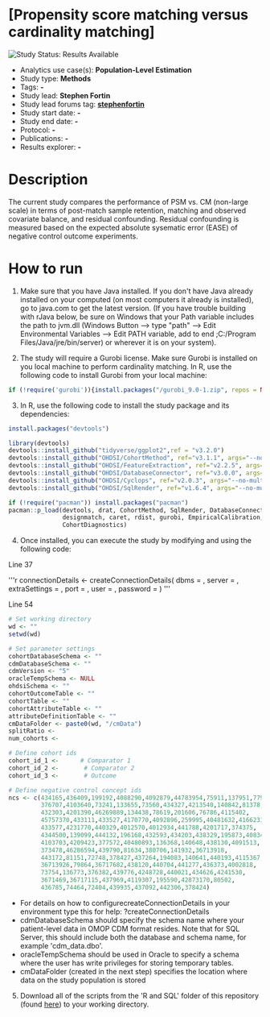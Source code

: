 [Propensity score matching versus cardinality matching]
=============

<img src="https://img.shields.io/badge/Study%20Status-Repo%20Created-lightgray.svg" alt="Study Status: Results Available">

- Analytics use case(s): **Population-Level Estimation**
- Study type: **Methods**
- Tags: **-**
- Study lead: **Stephen Fortin**
- Study lead forums tag: **[stephenfortin](https://forums.ohdsi.org/u/stephenfortin/)**
- Study start date: **-**
- Study end date: **-**
- Protocol: **-**
- Publications: **-**
- Results explorer: **-**

Description
==========

The current study compares the performance of PSM vs. CM (non-large scale) in terms of post-match sample retention, matching and observed covariate balance, and residual confounding. Residual confounding is measured based on the expected absolute sysematic error (EASE) of negative control outcome experiments. 

How to run
==========

1. Make sure that you have Java installed. If you don't have Java already installed on your computed (on most computers it already is installed), go to java.com to get the latest version. (If you have trouble building with rJava below, be sure on Windows that your Path variable includes the path to jvm.dll (Windows Button --> type "path" --> Edit Environmental Variables --> Edit PATH variable, add to end ;C:/Program Files/Java/jre/bin/server) or wherever it is on your system).

2. The study will require a Gurobi license. Make sure Gurobi is installed on you local machine to perform cardinality matching. In R, use the following code to install Gurobi from your local machine:

```r
if (!require('gurobi')){install.packages("/gurobi_9.0-1.zip", repos = NULL)} # Update gurobi version and file path as necesssary

```

3. In R, use the following code to install the study package and its dependencies:

```r
install.packages("devtools")

library(devtools)
devtools::install_github("tidyverse/ggplot2",ref = "v3.2.0")
devtools::install_github("OHDSI/CohortMethod", ref="v3.1.1", args="--no-multiarch")
devtools::install_github("OHDSI/FeatureExtraction", ref="v2.2.5", args="--no-multiarch")
devtools::install_github("OHDSI/DatabaseConnector", ref="v3.0.0", args="--no-multiarch")
devtools::install_github("OHDSI/Cyclops", ref="v2.0.3", args="--no-multiarch")
devtools::install_github("OHDSI/SqlRender", ref="v1.6.4", args="--no-multiarch")

if (!require("pacman")) install.packages("pacman")
pacman::p_load(devtools, drat, CohortMethod, SqlRender, DatabaseConnector, grid, reshape2, dplyr,
               designmatch, caret, rdist, gurobi, EmpiricalCalibration, caTools, openxlsx, MatchIt,
               CohortDiagnostics)
```
      
4. Once installed, you can execute the study by modifying and using the following code:

Line 37

'''r
connectionDetails <- createConnectionDetails(
  dbms = ,
  server = ,
  extraSettings = ,
  port = ,
  user = ,
  password = 
)
'''

Line 54

```r
# Set working directory
wd <- ""
setwd(wd)

# Set parameter settings
cohortDatabaseSchema <- ""  
cdmDatabaseSchema <- "" 
cdmVersion <- "5"
oracleTempSchema <- NULL
ohdsiSchema <- ""
cohortOutcomeTable <- ""
cohortTable <- ""
cohortAttributeTable <- ""
attributeDefinitionTable <- ""
cmDataFolder <- paste0(wd, "/cmData")
splitRatio <- 
num_cohorts <- 

# Define cohort ids
cohort_id_1 <-      # Comparator 1
cohort_id_2 <-       # Comparator 2
cohort_id_3 <-       # Outcome

# Define negative control concept ids
ncs <- c(434165,436409,199192,4088290,4092879,44783954,75911,137951,77965,
         376707,4103640,73241,133655,73560,434327,4213540,140842,81378,
         432303,4201390,46269889,134438,78619,201606,76786,4115402,
         45757370,433111,433527,4170770,4092896,259995,40481632,4166231,
         433577,4231770,440329,4012570,4012934,441788,4201717,374375,
         4344500,139099,444132,196168,432593,434203,438329,195873,4083487,
         4103703,4209423,377572,40480893,136368,140648,438130,4091513,
         373478,46286594,439790,81634,380706,141932,36713918,
         443172,81151,72748,378427,437264,194083,140641,440193,4115367,
         36713926,79864,36717682,438120,440704,441277,436373,4002818,
         73754,136773,376382,439776,4248728,440021,434626,4241530,
         3671469,36717115,437969,4119307,195590,42873170,80502,
         436785,74464,72404,439935,437092,442306,378424)
```

- For details on how to configurecreateConnectionDetails in your environment type this for help:
 ?createConnectionDetails
- cdmDatabaseSchema should specify the schema name where your patient-level data in OMOP CDM format resides. Note that for SQL Server, this should include both the database and schema name, for example 'cdm_data.dbo'.
- oracleTempSchema should be used in Oracle to specify a schema where the user has write privileges for storing temporary tables.
- cmDataFolder (created in the next step) specifies the location where data on the study population is stored

5. Download all of the scripts from the 'R and SQL' folder of this repository (found [here]( https://github.com/ohdsi-studies/EvaluatingCardinalityMatching/tree/master/R%20and%20SQL)) to your working directory.
